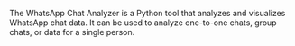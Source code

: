 The WhatsApp Chat Analyzer is a Python tool that analyzes and visualizes WhatsApp chat data. It can be used to analyze one-to-one chats, group chats, or data for a single person.
